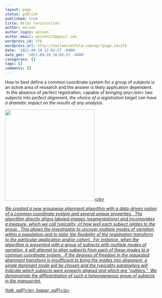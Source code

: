 ```yaml
---
layout: page 
status: publish
published: true
title: Atlas Construction
author: weisen
author_login: weisen
author_email: weisen123@gmail.com
wordpress_id: 378
wordpress_url: http://neilweisenfeld.com/wp/?page_id=378
date: '2011-09-19 12:02:27 -0400'
date_gmt: '2011-09-19 16:02:27 -0400'
categories: []
tags: []
comments: []
---
```

<p>How to best define a common coordinate system for a group of subjects is an active area of research and the answer is likely application dependent. &nbsp;In the absence of perfect registration, capable of bringing <em>any<&#47;em> two subjects into perfect alignment, the choice of a registration target can have a dramatic impact on the results of any analysis.</p>
<p><a href="http:&#47;&#47;neilweisenfeld.com&#47;wp&#47;wp-content&#47;uploads&#47;2011&#47;09&#47;groupwise-alignment.png"><img class="alignright size-medium wp-image-383" title="groupwise-alignment" src="http:&#47;&#47;neilweisenfeld.com&#47;wp&#47;wp-content&#47;uploads&#47;2011&#47;09&#47;groupwise-alignment-295x300.png" alt="" width="295" height="300" &#47;><&#47;a></p>
<p>We created a new groupwise alignment algorithm with a data-driven notion of a common coordinate system and several unique properties. &nbsp;The algorithm directly aligns labeled images (segmentations) and incorporates a measure, which we call typicality, of how well each subject relates to the group. &nbsp;This allows the investigator to uncover multiple modes of variation within a population and to tailor the flexibility of the registration transform to the particular application and&#47;or cohort. &nbsp;For instance, when the algorithm is presented with a group of subjects with multiple modes of variation, it will attempt to align subjects from each of these modes to a common coordinate system. &nbsp;If the degrees of freedom in the requested alignment transform is insufficient to bring the modes into alignment, a single dominant mode will be chosen and the typicality parameters will indicate which subjects were properly aligned and which are "outliers." &nbsp;We demonstrate the differentiation of such a heterogeneous group of subjects in the manuscript.</p>
<p><a href="http:&#47;&#47;neilweisenfeld.com&#47;wp&#47;wp-content&#47;uploads&#47;2011&#47;09&#47;weisenfeld-isbi2009-slides.pdf">[talk .pdf]<&#47;a> <a href="http:&#47;&#47;neilweisenfeld.com&#47;wp&#47;wp-content&#47;uploads&#47;2011&#47;09&#47;weisenfeld-isbi09.pdf">[paper .pdf]<&#47;a></p>
